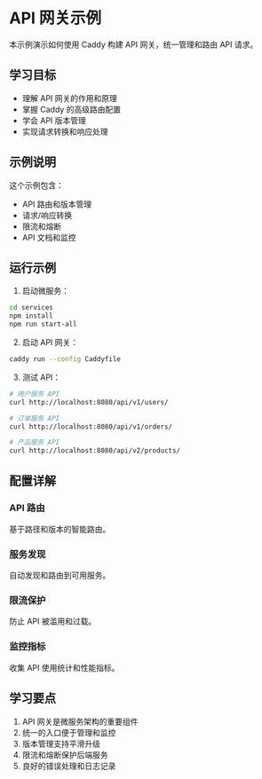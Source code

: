 # API 网关示例

本示例演示如何使用 Caddy 构建 API 网关，统一管理和路由 API 请求。

## 学习目标

- 理解 API 网关的作用和原理
- 掌握 Caddy 的高级路由配置
- 学会 API 版本管理
- 实现请求转换和响应处理

## 示例说明

这个示例包含：

- API 路由和版本管理
- 请求/响应转换
- 限流和熔断
- API 文档和监控

## 运行示例

1. 启动微服务：

```bash
cd services
npm install
npm run start-all
```

2. 启动 API 网关：

```bash
caddy run --config Caddyfile
```

3. 测试 API：

```bash
# 用户服务 API
curl http://localhost:8080/api/v1/users/

# 订单服务 API
curl http://localhost:8080/api/v1/orders/

# 产品服务 API
curl http://localhost:8080/api/v2/products/
```

## 配置详解

### API 路由

基于路径和版本的智能路由。

### 服务发现

自动发现和路由到可用服务。

### 限流保护

防止 API 被滥用和过载。

### 监控指标

收集 API 使用统计和性能指标。

## 学习要点

1. API 网关是微服务架构的重要组件
2. 统一的入口便于管理和监控
3. 版本管理支持平滑升级
4. 限流和熔断保护后端服务
5. 良好的错误处理和日志记录
